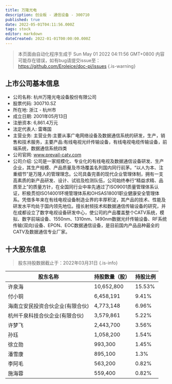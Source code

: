 ```yaml
---
title: 万隆光电
description: 创业板 - 通信设备 - 300710
published: true
date: 2022-05-01T04:11:56.000Z
tags: stock
editor: markdown
dateCreated: 2022-01-01T00:00:00.000Z
---
```


> 本页面由自动化程序生成于 Sun May 01 2022 04:11:56 GMT+0800
> 内容可能存在错误，如有bug请提交issue至：https://github.com/Eroleice/doc-pi/issues
{.is-warning}

## 上市公司基本信息
- 公司名称: 杭州万隆光电设备股份有限公司
- 股票代码: 300710.SZ
- 所在地: 浙江 - 杭州市
- 成立日期: 2001年05月13日
- 注册资本: 6,861.4万元
- 法定代表人: 雷骞国
- 主营业务: 主营业务:主要从事广电网络设备及数据通信系统的研发，生产，销售和技术服务，主要产品:有线电视光纤传输设备，有线电视电缆传输设备，前端系统，数据通信系统四类
- 公司官网: www.prevail-catv.com
- 公司介绍: 公司是一家规模化、专业化的有线电视及数据通信设备研发、生产企业，其生产规模、产品质量及市场覆盖名列国内同行前茅。“以人为本、注重细节”是万隆人的管理理念。公司具备完善的现代企业管理体制，拥有一支高素质的新产品研发、设计、试验及检测队伍，公司始终奉行“精益求精、品质至上”的质量方针，在全国同行业中率先通过了ISO9001质量管理体系认证，积极贯彻ISO14001环境管理体系和OHSAS18001职业健康安全管理体系。凭借多年来在有线电视设备制造业界的丰厚积淀，其产品的技术、性能及研发水平均处于国内领先地位。擅长射频技术和数据通信传输设备的研究，并在成都设立了数字电视设备研发中心，使公司的产品覆盖整个CATV系统，模拟、数字前端设备、1550nm、1310nm、1490nm数据光纤传输设备、RF系统传输(双向)设备、EPON、EOC数据通信设备，是目前国内产品品种最全的CATV及数据通信专业厂家。


## 十大股东信息
> 股东持股数据截止于：2022年03月31日
{.is-info}

| 股东名称 | 持股数量（股） | 持股比例 |
| --- | --- | --- |
| 许泉海 | 10,652,800 | 15.53% |
| 付小铜 | 6,458,191 | 9.41% |
| 海南立安民投资合伙企业(有限合伙) | 4,773,148 | 6.96% |
| 杭州千泉科技合伙企业(有限合伙) | 3,579,861 | 5.22% |
| 许梦飞 | 2,443,700 | 3.56% |
| 孙珏 | 1,058,200 | 1.54% |
| 徐立勋 | 993,300 | 1.45% |
| 潘雪康 | 895,100 | 1.3% |
| 李阿毛 | 563,200 | 0.82% |
| 施海蓉 | 559,400 | 0.82% |




